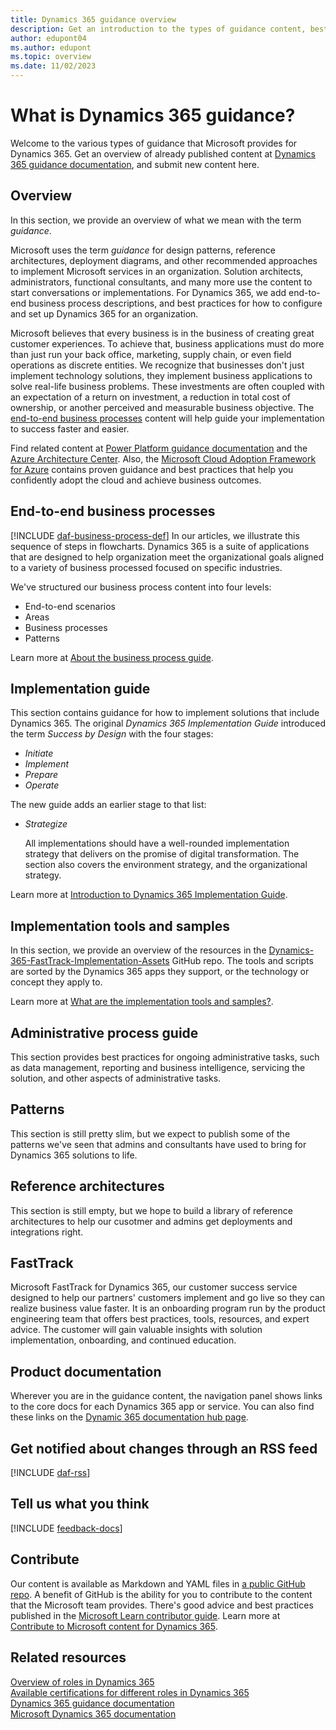 ```yaml
---
title: Dynamics 365 guidance overview
description: Get an introduction to the types of guidance content, best practices, and recommendations Microsoft publishes for Dynamics 365.
author: edupont04
ms.author: edupont
ms.topic: overview
ms.date: 11/02/2023
---
```


# What is Dynamics 365 guidance?

Welcome to the various types of guidance that Microsoft provides for Dynamics 365. Get an overview of already published content at [Dynamics 365 guidance documentation](index.yml), and submit new content here.  

## Overview

In this section, we provide an overview of what we mean with the term *guidance*.  

Microsoft uses the term *guidance* for design patterns, reference architectures, deployment diagrams, and other recommended approaches to implement Microsoft services in an organization. Solution architects, administrators, functional consultants, and many more use the content to start conversations or implementations. For Dynamics 365, we add end-to-end business process descriptions, and best practices for how to configure and set up Dynamics 365 for an organization.  

Microsoft believes that every business is in the business of creating great customer experiences. To achieve that, business applications must do more than just run your back office, marketing, supply chain, or even field operations as discrete entities. We recognize that businesses don't just implement technology solutions, they implement business applications to solve real-life business problems. These investments are often coupled with an expectation of a return on investment, a reduction in total cost of ownership, or another perceived and measurable business objective. The [end-to-end business processes](#end-to-end-business-processes) content will help guide your implementation to success faster and easier.  

Find related content at [Power Platform guidance documentation](/power-platform/guidance/) and the [Azure Architecture Center](/azure/architecture/). Also, the [Microsoft Cloud Adoption Framework for Azure](/azure/cloud-adoption-framework/) contains proven guidance and best practices that help you confidently adopt the cloud and achieve business outcomes.  

## End-to-end business processes

[!INCLUDE [daf-business-process-def](includes/daf-business-process-def.md)] In our articles, we illustrate this sequence of steps in flowcharts. Dynamics 365 is a suite of applications that are designed to help organization meet the organizational goals aligned to a variety of business processed focused on specific industries.  

We've structured our business process content into four levels:

- End-to-end scenarios
- Areas
- Business processes
- Patterns

Learn more at [About the business process guide](business-processes/about.md).  

## Implementation guide

This section contains guidance for how to implement solutions that include Dynamics 365. The original *Dynamics 365 Implementation Guide* introduced the term *Success by Design* with the four stages:

- *Initiate*  
- *Implement*  
- *Prepare*  
- *Operate*  

The new guide adds an earlier stage to that list:

- *Strategize*

  All implementations should have a well-rounded implementation strategy that delivers on the promise of digital transformation. The section also covers the environment strategy, and the organizational strategy.  

Learn more at [Introduction to Dynamics 365 Implementation Guide](implementation-guide/introduction.md).  

## Implementation tools and samples

In this section, we provide an overview of the resources in the [Dynamics-365-FastTrack-Implementation-Assets](https://github.com/microsoft/Dynamics-365-FastTrack-Implementation-Assets/) GitHub repo. The tools and scripts are sorted by the Dynamics 365 apps they support, or the technology or concept they apply to.  

Learn more at [What are the implementation tools and samples?](resources/overview.md).  

<!--
## Architecture guide

In this section, we discuss how understanding your needs and having a vision are the most important first steps in building the right solution. Using solution architecture design pillars, you can learn how to identify those needs and the elements essential to creating a blueprint of your solution.  -->

## Administrative process guide

This section provides best practices for ongoing administrative tasks, such as data management, reporting and business intelligence, servicing the solution, and other aspects of administrative tasks.  

## Patterns

This section is still pretty slim, but we expect to publish some of the patterns we've seen that admins and consultants have used to bring for Dynamics 365 solutions to life.

## Reference architectures

This section is still empty, but we hope to build a library of reference architectures to help our cusotmer and admins get deployments and integrations right.  

## FastTrack

Microsoft FastTrack for Dynamics 365, our customer success service designed to help our partners' customers implement and go live so they can realize business value faster. It is an onboarding program run by the product engineering team that offers best practices, tools, resources, and expert advice. The customer will gain valuable insights with solution implementation, onboarding, and continued education.  

## Product documentation

Wherever you are in the guidance content, the navigation panel shows links to the core docs for each Dynamics 365 app or service. You can also find these links on the [Dynamic 365 documentation hub page](/dynamics365/index).  

## Get notified about changes through an RSS feed

[!INCLUDE [daf-rss](includes/daf-rss.md)]

## Tell us what you think

[!INCLUDE [feedback-docs](includes/feedback-docs.md)]

## Contribute

Our content is available as Markdown and YAML files in [a public GitHub repo](https://github.com/MicrosoftDocs/dynamics365-guidance). A benefit of GitHub is the ability for you to contribute to the content that the Microsoft team provides. There's good advice and best practices published in the [Microsoft Learn contributor guide](/contribute/). Learn more at [Contribute to Microsoft content for Dynamics 365](/dynamics365/get-started/contribute).

## Related resources

[Overview of roles in Dynamics 365](roles/overview.md)  
[Available certifications for different roles in Dynamics 365](roles/certifications.md)  
[Dynamics 365 guidance documentation](index.yml)  
[Microsoft Dynamics 365 documentation](/dynamics365/index)  
